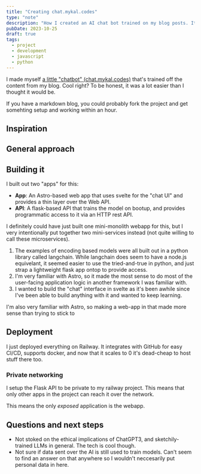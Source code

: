 ```yaml
---
title: "Creating chat.mykal.codes"
type: "note"
description: "How I created an AI chat bot trained on my blog posts. It's easier than you'd think!"
pubDate: 2023-10-25
draft: true
tags: 
  - project
  - development
  - javascript
  - python
---
```


I made myself [a little "chatbot" (chat.mykal.codes)](https://chat.mykal.codes) that's trained off the content from my blog. Cool right? To be honest, it was a lot easier than I thought it would be. 

If you have a markdown blog, you could probably fork the project and get somehting setup and working within an hour. 

## Inspiration 



## General approach 

## Building it  

I built out two "apps" for this: 

- **App**: An Astro-based web app that uses svelte for the "chat UI" and provides a thin layer over the Web API. 
- **API**: A flask-based API that trains the model on bootup, and provides programmatic access to it via an HTTP rest API. 

I definitely could have just built one mini-monolith webapp for this, but I very intentionally put together two mini-services instead (not quite willing to call these microservices). 

1. The examples of encoding based models were all built out in a python library called langchain. While langchain does seem to have a node.js equivelant, it seemed easier to use the tried-and-true in python, and just strap a lightweight flask app ontop to provide access. 
2. I'm very familiar with Astro, so it made the most sense to do most of the user-facing application logic in another framework I was familiar with.
3. I wanted to build the "chat" interface in svelte as it's been awhile since I've been able to build anything with it and wanted to keep learning. 

I'm also very familiar with Astro, so making a web-app in that made more sense than trying to stick to 

## Deployment

I just deployed everything on Railway. It integrates with GitHub for easy CI/CD, supports docker, and now that it scales to 0 it's dead-cheap to host stuff there too.

### Private networking

I setup the Flask API to be private to my railway project. This means that only other apps in the project can reach it over the network. 

This means the only *exposed* application is the webapp. 

## Questions and next steps

- Not stoked on the ethical implications of ChatGPT3, and sketchily-trained LLMs in general. The tech is cool though.
- Not sure if data sent over the AI is still used to train models. Can't seem to find an answer on that anywhere so I wouldn't neccesarily put personal data in here. 
